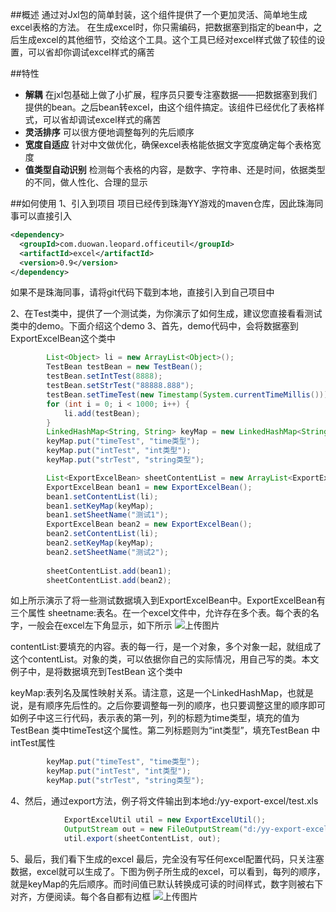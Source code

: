 ##概述
通过对Jxl包的简单封装，这个组件提供了一个更加灵活、简单地生成excel表格的方法。
在生成excel时，你只需编码，把数据塞到指定的bean中，之后生成excel的其他细节，交给这个工具。这个工具已经对excel样式做了较佳的设置，可以省却你调试excel样式的痛苦

##特性
- **解耦** 在jxl包基础上做了小扩展，程序员只要专注塞数据——把数据塞到我们提供的bean。之后bean转excel，由这个组件搞定。该组件已经优化了表格样式，可以省却调试excel样式的痛苦
- **灵活排序** 可以很方便地调整每列的先后顺序
- **宽度自适应** 针对中文做优化，确保excel表格能依据文字宽度确定每个表格宽度
- **值类型自动识别** 检测每个表格的内容，是数字、字符串、还是时间，依据类型的不同，做人性化、合理的显示

##如何使用
1、引入到项目
项目已经传到珠海YY游戏的maven仓库，因此珠海同事可以直接引入
```xml
<dependency>
  <groupId>com.duowan.leopard.officeutil</groupId>
  <artifactId>excel</artifactId>
  <version>0.9</version>
</dependency>	
```
如果不是珠海同事，请将git代码下载到本地，直接引入到自己项目中

2、在Test类中，提供了一个测试类，为你演示了如何生成，建议您直接看看测试类中的demo。下面介绍这个demo
3、首先，demo代码中，会将数据塞到ExportExcelBean这个类中
```java
		List<Object> li = new ArrayList<Object>();
		TestBean testBean = new TestBean();
		testBean.setIntTest(8888);
		testBean.setStrTest("88888.888");
		testBean.setTimeTest(new Timestamp(System.currentTimeMillis()));
		for (int i = 0; i < 1000; i++) {
			li.add(testBean);
		}
		LinkedHashMap<String, String> keyMap = new LinkedHashMap<String, String>();
		keyMap.put("timeTest", "time类型");
		keyMap.put("intTest", "int类型");
		keyMap.put("strTest", "string类型");

		List<ExportExcelBean> sheetContentList = new ArrayList<ExportExcelBean>();
		ExportExcelBean bean1 = new ExportExcelBean();
		bean1.setContentList(li);
		bean1.setKeyMap(keyMap);
		bean1.setSheetName("测试1");
		ExportExcelBean bean2 = new ExportExcelBean();
		bean2.setContentList(li);
		bean2.setKeyMap(keyMap);
		bean2.setSheetName("测试2");
		
		sheetContentList.add(bean1);
		sheetContentList.add(bean2);
```
如上所示演示了将一些测试数据填入到ExportExcelBean中。ExportExcelBean有三个属性
sheetname:表名。在一个excel文件中，允许存在多个表。每个表的名字，一般会在excel左下角显示，如下所示
![上传图片](http://image.game.yy.com/o/cloudapp/25586759/170x170/201506-bbc2a60f_094e_498b_87e7_2ead79ca9536.png)

contentList:要填充的内容。表的每一行，是一个对象，多个对象一起，就组成了这个contentList。对象的类，可以依据你自己的实际情况，用自己写的类。本文例子中，是将数据填充到TestBean 这个类中

keyMap:表列名及属性映射关系。请注意，这是一个LinkedHashMap，也就是说，是有顺序先后性的。之后你要调整每一列的顺序，也只要调整这里的顺序即可
如例子中这三行代码，表示表的第一列，列的标题为time类型，填充的值为TestBean 类中timeTest这个属性。第二列标题则为“int类型”，填充TestBean 中intTest属性
```java
		keyMap.put("timeTest", "time类型");
		keyMap.put("intTest", "int类型");
		keyMap.put("strTest", "string类型");

```
4、然后，通过export方法，例子将文件输出到本地d:/yy-export-excel/test.xls
```java
			ExportExcelUtil util = new ExportExcelUtil();
			OutputStream out = new FileOutputStream("d:/yy-export-excel/test.xls");
			util.export(sheetContentList, out);
```
5、最后，我们看下生成的excel
最后，完全没有写任何excel配置代码，只关注塞数据，excel就可以生成了。下图为例子所生成的excel，可以看到，每列的顺序，就是keyMap的先后顺序。而时间值已默认转换成可读的时间样式，数字则被右下对齐，方便阅读。每个各自都有边框
![上传图片](http://image.game.yy.com/o/cloudapp/25586759/170x170/201506-dd57702f_f6b1_48ec_b604_6d782f9608b9.png)


